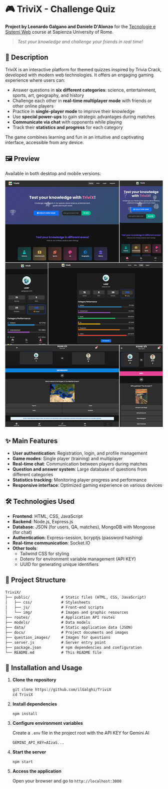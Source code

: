 # 🎮 TriviX - Challenge Quiz
**Project by Leonardo Galgano and Daniele D'Alonzo** for the [Tecnologie e Sistemi Web](https://sites.google.com/uniroma1.it/lorenzomarconi/corsi#h.hel2jsy2h8y1) course at Sapienza University of Rome.

> *Test your knowledge and challenge your friends in real time!*

## 📝 Description
TriviX is an interactive platform for themed quizzes inspired by Trivia Crack, developed with modern web technologies. It offers an engaging gaming experience where users can:

- Answer questions in **six different categories**: science, entertainment, sports, art, geography, and history
- Challenge each other in **real-time multiplayer mode** with friends or other online players
- Practice in **single-player mode** to improve their knowledge
- Use **special power-ups** to gain strategic advantages during matches
- **Communicate via chat** with opponents while playing
- Track their **statistics and progress** for each category

The game combines learning and fun in an intuitive and captivating interface, accessible from any device.


## 🖼️ Preview
Available in both desktop and mobile versions:

![Desktop](/docs/TOT.png)



## ✨ Main Features
- **User authentication**: Registration, login, and profile management
- **Game modes**: Single player (training) and multiplayer
- **Real-time chat**: Communication between players during matches
- **Question and answer system**: Large database of questions from different categories
- **Statistics tracking**: Monitoring player progress and performance
- **Responsive interface**: Optimized gaming experience on various devices

## 🛠️ Technologies Used
- **Frontend**: HTML, CSS, JavaScript
- **Backend**: Node.js, Express.js
- **Database**: JSON (for users, QA, matches), MongoDB with Mongoose (for chat)
- **Authentication**: Express-session, bcryptjs (password hashing)
- **Real-time communication**: Socket.IO
- **Other tools**: 
  - Tailwind CSS for styling
  - Dotenv for environment variable management (API KEY)
  - UUID for generating unique identifiers

## 📂 Project Structure
```
TriviX/
├── public/              # Static files (HTML, CSS, JavaScript)
│   ├── css/             # Stylesheets
│   ├── js/              # Front-end scripts
│   └── img/             # Images and graphic resources
├── routes/              # Application API routes
├── models/              # Data models
├── data/                # Static application data (JSON)
├── docs/                # Project documents and images
├── question_images/     # Images for questions
├── server.js            # Server entry point
├── package.json         # npm dependencies and configuration
└── README.md            # This README file
```

## 🚀 Installation and Usage
1. **Clone the repository**
   ```
   git clone https://github.com/ilGalghi/TriviX
   cd TriviX
   ```

2. **Install dependencies**
   ```
   npm install
   ```

3. **Configure environment variables**

   Create a `.env` file in the project root with the API KEY for Gemini AI
   ```
   GEMINI_API_KEY=AIzaS...
   ```

4. **Start the server**
   ```
   npm start
   ```

5. **Access the application**

   Open your browser and go to `http://localhost:3000`
